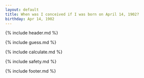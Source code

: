 ```yaml
---
layout: default
title: When was I conceived if I was born on April 14, 1902?
birthday: Apr 14, 1902
---
```


{% include header.md %}

{% include guess.md %}

{% include calculate.md %}

{% include safety.md %}

{% include footer.md %}



